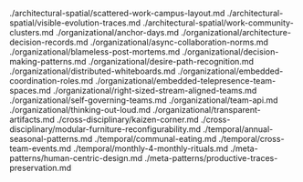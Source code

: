 ./architectural-spatial/scattered-work-campus-layout.md
./architectural-spatial/visible-evolution-traces.md
./architectural-spatial/work-community-clusters.md
./organizational/anchor-days.md
./organizational/architecture-decision-records.md
./organizational/async-collaboration-norms.md
./organizational/blameless-post-mortems.md
./organizational/decision-making-patterns.md
./organizational/desire-path-recognition.md
./organizational/distributed-whiteboards.md
./organizational/embedded-coordination-roles.md
./organizational/embedded-telepresence-team-spaces.md
./organizational/right-sized-stream-aligned-teams.md
./organizational/self-governing-teams.md
./organizational/team-api.md
./organizational/thinking-out-loud.md
./organizational/transparent-artifacts.md
./cross-disciplinary/kaizen-corner.md
./cross-disciplinary/modular-furniture-reconfigurability.md
./temporal/annual-seasonal-patterns.md
./temporal/communal-eating.md
./temporal/cross-team-events.md
./temporal/monthly-4-monthly-rituals.md
./meta-patterns/human-centric-design.md
./meta-patterns/productive-traces-preservation.md
